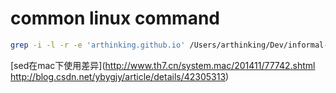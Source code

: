 # common linux command

```bash
grep -i -l -r -e 'arthinking.github.io' /Users/arthinking/Dev/informal-essay-github/* | xargs sed -i "" "s/arthinking.github.io/informal-essay/g"
```

[sed在mac下使用差异](http://www.th7.cn/system.mac/201411/77742.shtml
http://blog.csdn.net/ybygjy/article/details/42305313)


